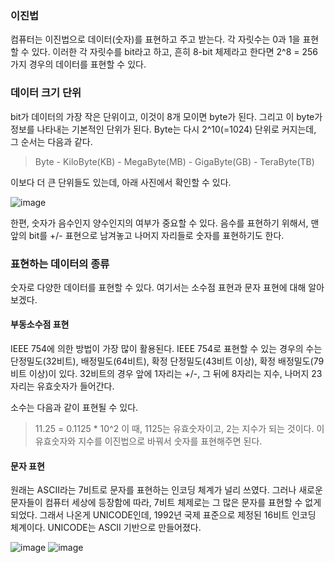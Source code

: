### 이진법
컴퓨터는 이진법으로 데이터(숫자)를 표현하고 주고 받는다. 각 자릿수는 0과 1을 표현할 수 있다. 이러한 각 자릿수를 bit라고 하고, 흔히 8-bit 체제라고 한다면 2^8 = 256가지 경우의 데이터를 표현할 수 있다.

### 데이터 크기 단위
bit가 데이터의 가장 작은 단위이고, 이것이 8개 모이면 byte가 된다. 그리고 이 byte가 정보를 나타내는 기본적인 단위가 된다.
Byte는 다시 2^10(=1024) 단위로 커지는데, 그 순서는 다음과 같다.

>Byte - KiloByte(KB) - MegaByte(MB) - GigaByte(GB) - TeraByte(TB)

이보다 더 큰 단위들도 있는데, 아래 사진에서 확인할 수 있다.

![image](https://user-images.githubusercontent.com/88834958/132682141-7cf01d8c-dd05-4650-9a23-22ab9cfe6e3f.png)

한편, 숫자가 음수인지 양수인지의 여부가 중요할 수 있다. 음수를 표현하기 위해서, 맨 앞의 bit를 +/- 표현으로 남겨놓고 나머지 자리들로 숫자를 표현하기도 한다.

### 표현하는 데이터의 종류
숫자로 다양한 데이터를 표현할 수 있다. 여기서는 소수점 표현과 문자 표현에 대해 알아보겠다.

#### 부동소수점 표현
IEEE 754에 의한 방법이 가장 많이 활용된다. IEEE 754로 표현할 수 있는 경우의 수는 단정밀도(32비트), 배정밀도(64비트), 확정 단정밀도(43비트 이상), 확정 배정밀도(79비트 이상)이 있다.
32비트의 경우 앞에 1자리는 +/-, 그 뒤에 8자리는 지수, 나머지 23자리는 유효숫자가 들어간다.

소수는 다음과 같이 표현될 수 있다.
>11.25 = 0.1125 * 10^2
이 때, 1125는 유효숫자이고, 2는 지수가 되는 것이다. 이 유효숫자와 지수를 이진법으로 바꿔서 숫자를 표현해주면 된다.

#### 문자 표현
원래는 ASCII라는 7비트로 문자를 표현하는 인코딩 체계가 널리 쓰였다. 그러나 새로운 문자들이 컴퓨터 세상에 등장함에 따라, 7비트 체제로는 그 많은 문자를 표현할 수 없게 되었다.
그래서 나온게 UNICODE인데, 1992년 국제 표준으로 제정된 16비트 인코딩 체계이다. UNICODE는 ASCII 기반으로 만들어졌다.

![image](https://user-images.githubusercontent.com/88834958/132684731-b0472c1d-7436-4ca6-8796-33c9e5a975aa.png)
![image](https://user-images.githubusercontent.com/88834958/132684915-a2454d70-b653-4c17-96d1-56700de8482c.png)





